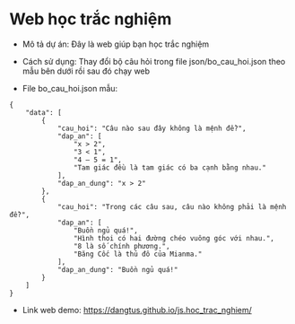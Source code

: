 # Web học trắc nghiệm

-   Mô tả dự án: Đây là web giúp bạn học trắc nghiệm

-   Cách sử dụng: Thay đổi bộ câu hỏi trong file json/bo_cau_hoi.json theo mẫu bên dưới rồi sau đó chạy web

-   File bo_cau_hoi.json mẫu:

```
{
    "data": [
        {
            "cau_hoi": "Câu nào sau đây không là mệnh đề?",
            "dap_an": [
                "x > 2",
                "3 < 1",
                "4 – 5 = 1",
                "Tam giác đều là tam giác có ba cạnh bằng nhau."
            ],
            "dap_an_dung": "x > 2"
        },
        {
            "cau_hoi": "Trong các câu sau, câu nào không phải là mệnh đề?",
            "dap_an": [
                "Buồn ngủ quá!",
                "Hình thoi có hai đường chéo vuông góc với nhau.",
                "8 là số chính phương.",
                "Băng Cốc là thủ đô của Mianma."
            ],
            "dap_an_dung": "Buồn ngủ quá!"
        }
    ]
}
```

-   Link web demo: https://dangtus.github.io/js.hoc_trac_nghiem/
